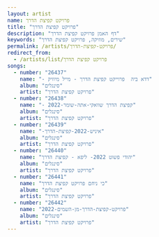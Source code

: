 ```yaml
---
layout: artist
name: פרויקט קפיצת הדרך
title: "פרויקט קפיצת הדרך"
description: "דף האמן פרויקט קפיצת הדרך"
keywords: "שירים, מוזיקה, פרויקט קפיצת הדרך"
permalink: /artists/פרויקט-קפיצת-הדרך/
redirect_from:
  - /artists/list/פרויקט קפיצת הדרך
songs:
  - number: "26437"
    name: "- דדא ביה  פרוייקט קפיצת הדרך - מייל מיוזיק"
    album: "סינגלים"
    artist: "פרויקט קפיצת הדרך"
  - number: "26438"
    name: "- קפיצת הדרך שוואקי-אתה-שומר-2022"
    album: "סינגלים"
    artist: "פרויקט קפיצת הדרך"
  - number: "26439"
    name: "-איניש-2022-קפיצת-הדרך"
    album: "סינגלים"
    artist: "פרויקט קפיצת הדרך"
  - number: "26440"
    name: "יהודי פשוט 2022- ליפא - קפיצת הדרך"
    album: "סינגלים"
    artist: "פרויקט קפיצת הדרך"
  - number: "26441"
    name: "כי ניחם פרויקט קפיצת הדרך"
    album: "סינגלים"
    artist: "פרויקט קפיצת הדרך"
  - number: "26442"
    name: "פרויקט-קפיצת-הדרך-מן-השמים-2022"
    album: "סינגלים"
    artist: "פרויקט קפיצת הדרך"
---
```

